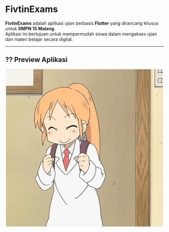 # FivtinExams
**FivtinExams** adalah aplikasi ujian berbasis **Flutter** yang dirancang khusus untuk **SMPN 15 Malang**.  
Aplikasi ini bertujuan untuk mempermudah siswa dalam mengakses ujian dan materi belajar secara digital.

---

## ?? Preview Aplikasi

<div align="center">
  <img src="dump/hakase-key.gif" alt="Preview FivtinExams" width="500"/>
</div>